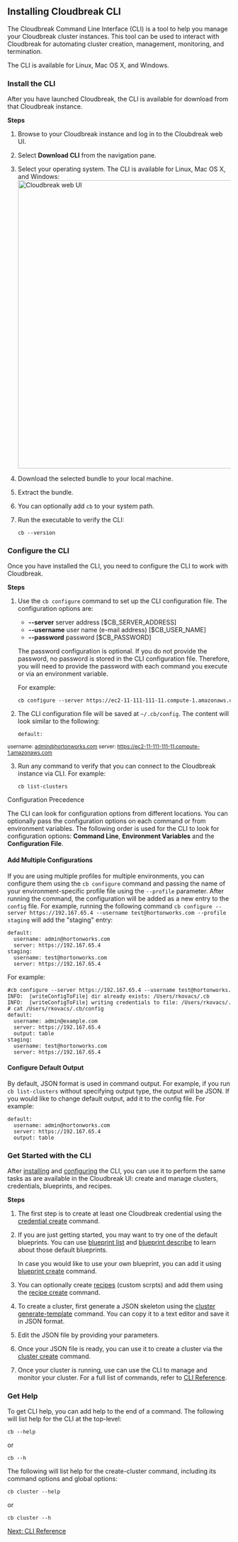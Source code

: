 ## Installing Cloudbreak CLI  


The Cloudbreak Command Line Interface (CLI) is a tool to help you manage your Cloudbreak cluster instances. This tool can be used to interact with Cloudbreak for automating cluster creation, management, monitoring, and termination. 

The CLI is available for Linux, Mac OS X, and Windows. 


### Install the CLI

After you have launched Cloudbreak, the CLI is available for download from that Cloudbreak instance.

**Steps**

1. Browse to your Cloudbreak instance and log in to the Cloubdreak web UI.  
2. Select **Download CLI** from the navigation pane. 
3. Select your operating system. The CLI is available for Linux, Mac OS X, and Windows:  
    <a href="../images/cb-cli.png" target="_blank" title="click to enlarge"><img src="../images/cb-cli.png" width="650" title="Cloudbreak web UI"></a>  
4. Download the selected bundle to your local machine.  
5. Extract the bundle.  
6. You can optionally add `cb` to your system path.
7. Run the executable to verify the CLI: 

    <pre><small>cb --version</small></pre>


### Configure the CLI 

Once you have installed the CLI, you need to configure the CLI to work with Cloudbreak.

**Steps**

1. Use the `cb configure` command to set up the CLI configuration file. The configuration options are:  
    * **--server** server address [$CB_SERVER_ADDRESS]  
    * **--username** user name (e-mail address) [$CB_USER_NAME]  
    * **--password** password [$CB_PASSWORD]  
   
    The password configuration is optional. If you do not provide the password, no password is stored in the CLI configuration file. Therefore, you will need to provide the password with each command you execute or via an environment variable.
    
    For example:
    
    <pre><small>cb configure --server https://ec2-11-111-111-11.compute-1.amazonaws.com --username admin@hortonworks.com</small></pre>

2. The CLI configuration file will be saved at `~/.cb/config`. The content will look similar to the following:

    <pre><small>default:
  username: admin@hortonworks.com
  server: https://ec2-11-111-111-11.compute-1.amazonaws.com</small></pre>


3. Run any command to verify that you can connect to the Cloudbreak instance via CLI. For example:

    <pre><small>cb list-clusters</small></pre>  


<div class="note">
    <p class="first admonition-title">Configuration Precedence</p>
    <p class="last">
    The CLI can look for configuration options from different locations. You can optionally
    pass the configuration options on each command or from environment variables. The following
    order is used for the CLI to look for configuration options: <strong>Command Line</strong>, <strong>Environment Variables</strong>
    and the <strong>Configuration File</strong>.
    </p>
</div>

  
#### Add Multiple Configurations  

If you are using multiple profiles for multiple environments, you can configure them using the `cb configure` command and passing the name of your environment-specific profile file using the `--profile` parameter. After running the command, the configuration will be added as a new entry to the `config` file. For example, running the following command `cb configure --server https://192.167.65.4 --username test@hortonworks.com --profile staging` will add the "staging" entry:

<pre><small>default:
  username: admin@hortonworks.com
  server: https://192.167.65.4
staging:
  username: test@hortonworks.com
  server: https://192.167.65.4  
</small></pre>

For example:

<pre><small>#cb configure --server https://192.167.65.4 --username test@hortonworks.com --profile staging
INFO:  [writeConfigToFile] dir already exists: /Users/rkovacs/.cb
INFO:  [writeConfigToFile] writing credentials to file: /Users/rkovacs/.cb/config
# cat /Users/rkovacs/.cb/config
default:
  username: admin@example.com
  server: https://192.167.65.4
  output: table
staging:
  username: test@hortonworks.com
  server: https://192.167.65.4</small></pre>
 


#### Configure Default Output

By default, JSON format is used in command output. For example, if you run `cb list-clusters` without specifying output type, the output will be JSON. If you would like to change default output, add it to the config file. For example:

<pre><small>default:
  username: admin@hortonworks.com
  server: https://192.167.65.4
  output: table</small></pre>


### Get Started with the CLI 

After [installing](#install-the-cli) and [configuring](#configure-the-cli) the CLI, you can use it to perform the same tasks as are available in the Cloudbreak UI: create and manage clusters, credentials, blueprints, and recipes.

**Steps**

1. The first step is to create at least one Cloudbreak credential using the [credential create](cli-reference.md#credential-create) command.   

2. If you are just getting started, you may want to try one of the default blueprints. You can use [blueprint list](cli-reference.md#blueprint-list) and [blueprint describe](cli-reference.md#blueprint-describe) to learn about those default blueprints.  

    In case you would like to use your own blueprint, you can add it using [blueprint create](cli-reference.md#blueprint-crate) command.

3. You can optionally create [recipes](recipes.md) (custom scrpts) and add them using the [recipe create](cli-reference.md#recipe-create) command.  

4. To create a cluster, first generate a JSON skeleton using the [cluster generate-template](cli-reference.md#cluster-generate-template) command. You can copy it to a text editor and save it in JSON format.

5. Edit the JSON file by providing your parameters. 

6. Once your JSON file is ready, you can use it to create a cluster via the [cluster create](cli-reference.md#cluster-create) command.

7. Once your cluster is running, use can use the CLI to manage and monitor your cluster. For a full list of commands, refer to [CLI Reference](cli-reference.md).    


### Get Help

To get CLI help, you can add help to the end of a command. The following will list help for the CLI at the top-level:

<pre><small>cb --help</small></pre>

or 

<pre><small>cb --h</small></pre>

The following will list help for the create-cluster command, including its command options and global options:

<pre><small>cb cluster --help</small></pre>

or

<pre><small>cb cluster --h</small></pre> 



<div class="next">
<a href="../cli-reference/index.html">Next: CLI Reference</a>
</div>